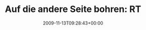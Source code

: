 ---
retweeted: false
source: <a href="http://twitter.com" rel="nofollow">Twitter Web Client</a>
entities:
  hashtags: []
  symbols: []
  user_mentions:
  - name: Dennis Benkert
    screen_name: denderello
    indices:
    - '32'
    - '43'
    id_str: '15345061'
    id: '15345061'
  urls: []
display_text_range:
- '0'
- '109'
favorite_count: '1'
id_str: '5675550025'
truncated: false
retweet_count: '0'
id: '5675550025'
created_at: Fri Nov 13 09:28:43 +0000 2009
favorited: false
full_text: 'Auf die andere Seite bohren: RT [@denderello](https://twitter.com/denderello):
  See the other side of the world - http://www.antipodemap.com/ :)'
lang: de
tags:
- pesos:twitter
date: '2009-11-13T09:28:43+00:00'
src: https://twitter.com/bascht/status/5675550025
original_url: https://twitter.com/bascht/status/5675550025
type: twitter_tweet
text: 'Auf die andere Seite bohren: RT [@denderello](https://twitter.com/denderello):
  See the other side of the world - http://www.antipodemap.com/ :)'
title: 'Auf die andere Seite bohren: RT'

---